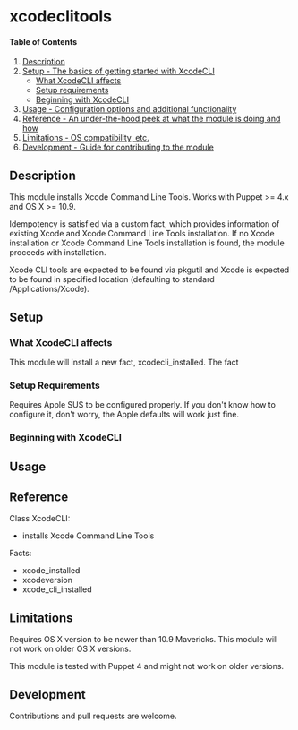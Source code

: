 # xcodeclitools

#### Table of Contents

1. [Description](#description)
1. [Setup - The basics of getting started with XcodeCLI](#setup)
    * [What XcodeCLI affects](#what-XcodeCLI-affects)
    * [Setup requirements](#setup-requirements)
    * [Beginning with XcodeCLI](#beginning-with-XcodeCLI)
1. [Usage - Configuration options and additional functionality](#usage)
1. [Reference - An under-the-hood peek at what the module is doing and how](#reference)
1. [Limitations - OS compatibility, etc.](#limitations)
1. [Development - Guide for contributing to the module](#development)

## Description

This module installs Xcode Command Line Tools. Works with Puppet >= 4.x and OS X >= 10.9.

Idempotency is satisfied via a custom fact, which provides information of existing Xcode and Xcode Command Line Tools installation. If no Xcode installation or Xcode Command Line Tools installation is found, the module proceeds with installation.

Xcode CLI tools are expected to be found via pkgutil and Xcode is expected to be found in specified location (defaulting to standard /Applications/Xcode).

## Setup

### What XcodeCLI affects

This module will install a new fact, xcodecli_installed. The fact
<!--
If it's obvious what your module touches, you can skip this section. For
example, folks can probably figure out that your mysql_instance module affects
their MySQL instances.

If there's more that they should know about, though, this is the place to mention:

* A list of files, packages, services, or operations that the module will alter,
  impact, or execute.
* Dependencies that your module automatically installs.
* Warnings or other important notices. -->

### Setup Requirements

Requires Apple SUS to be configured properly. If you don't know how to configure it, don't worry, the Apple defaults will work just fine.

<!-- If your module requires anything extra before setting up (pluginsync enabled,
etc.), mention it here.

If your most recent release breaks compatibility or requires particular steps
for upgrading, you might want to include an additional "Upgrading" section
here. -->

### Beginning with XcodeCLI
<!--
The very basic steps needed for a user to get the module up and running. This
can include setup steps, if necessary, or it can be an example of the most
basic use of the module. -->

## Usage
<!--
This section is where you describe how to customize, configure, and do the
fancy stuff with your module here. It's especially helpful if you include usage
examples and code samples for doing things with your module. -->

## Reference

Class XcodeCLI:
- installs Xcode Command Line Tools

Facts:
- xcode_installed
- xcodeversion
- xcode_cli_installed

<!--
Here, include a complete list of your module's classes, types, providers,
facts, along with the parameters for each. Users refer to this section (thus
the name "Reference") to find specific details; most users don't read it per
se. -->

## Limitations

Requires OS X version to be newer than 10.9 Mavericks. This module will not work on older OS X versions.

This module is tested with Puppet 4 and might not work on older versions.

## Development

Contributions and pull requests are welcome.
